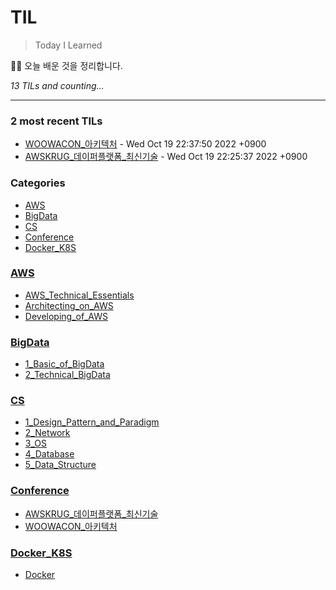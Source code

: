 # TIL
> Today I Learned

🏄‍♂️ 오늘 배운 것을 정리합니다.  


_13 TILs and counting..._

---

### 2 most recent TILs

- [WOOWACON_아키텍처](Conference/WOOWACON_아키텍처.md) - Wed Oct 19 22:37:50 2022 +0900
- [AWSKRUG_데이퍼플랫폼_최신기술](Conference/AWSKRUG_데이퍼플랫폼_최신기술.md) - Wed Oct 19 22:25:37 2022 +0900

### Categories

- [AWS](#AWS)
- [BigData](#BigData)
- [CS](#CS)
- [Conference](#Conference)
- [Docker_K8S](#Docker_K8S)

### [AWS](#AWS)
- [AWS_Technical_Essentials](AWS/AWS_Technical_Essentials.md)
- [Architecting_on_AWS](AWS/Architecting_on_AWS.md)
- [Developing_of_AWS](AWS/Developing_of_AWS.md)

### [BigData](#BigData)
- [1_Basic_of_BigData](BigData/1_Basic_of_BigData.md)
- [2_Technical_BigData](BigData/2_Technical_BigData.md)

### [CS](#CS)
- [1_Design_Pattern_and_Paradigm](CS/1_Design_Pattern_and_Paradigm.md)
- [2_Network](CS/2_Network.md)
- [3_OS](CS/3_OS.md)
- [4_Database](CS/4_Database.md)
- [5_Data_Structure](CS/5_Data_Structure.md)

### [Conference](#Conference)
- [AWSKRUG_데이퍼플랫폼_최신기술](Conference/AWSKRUG_데이퍼플랫폼_최신기술.md)
- [WOOWACON_아키텍처](Conference/WOOWACON_아키텍처.md)

### [Docker_K8S](#Docker_K8S)
- [Docker](Docker_K8S/Docker.md)

[1]: https://simonwillison.net/2020/Apr/20/self-rewriting-readme/
[2]: https://github.com/jbranchaud/til

